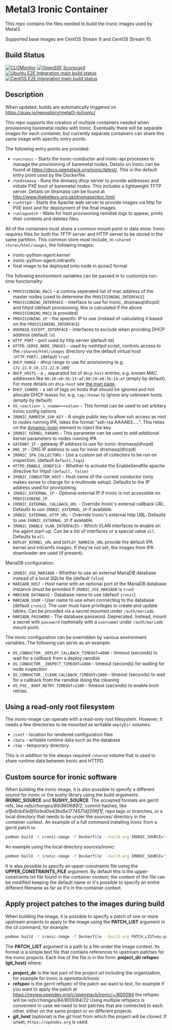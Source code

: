 # Metal3 Ironic Container

This repo contains the files needed to build the Ironic images used by Metal3.

Supported base images are CentOS Stream 9 and CentOS Stream 10.

## Build Status

[![CLOMonitor](https://img.shields.io/endpoint?url=https://clomonitor.io/api/projects/cncf/metal3-io/badge)](https://clomonitor.io/projects/cncf/metal3-io)
[![OpenSSF Scorecard](https://api.securityscorecards.dev/projects/github.com/metal3-io/ironic-image/badge)](https://securityscorecards.dev/viewer/?uri=github.com/metal3-io/ironic-image)
[![Ubuntu E2E Integration main build status](https://jenkins.nordix.org/buildStatus/icon?job=metal3-periodic-ubuntu-e2e-integration-test-main&subject=Ubuntu%20e2e%20integration%20main)](https://jenkins.nordix.org/view/Metal3%20Periodic/job/metal3-periodic-ubuntu-e2e-integration-test-main/)
[![CentOS E2E Integration main build status](https://jenkins.nordix.org/buildStatus/icon?job=metal3-periodic-centos-e2e-integration-test-main&subject=Centos%20e2e%20integration%20main)](https://jenkins.nordix.org/view/Metal3%20Periodic/job/metal3-periodic-centos-e2e-integration-test-main/)

## Description

When updated, builds are automatically triggered on
<https://quay.io/repository/metal3-io/ironic/>

This repo supports the creation of multiple containers needed when provisioning
baremetal nodes with Ironic. Eventually there will be separate images for each
container, but currently separate containers can share this same image with
specific entry points.

The following entry points are provided:

- `runironic` - Starts the ironic-conductor and ironic-api processes to manage
   the provisioning of baremetal nodes.  Details on Ironic can be found at
   <https://docs.openstack.org/ironic/latest/>.  This is the default entry point
   used by the Dockerfile.
- `rundnsmasq` - Runs the dnmasq dhcp server to provide addresses and initiate
   PXE boot of baremetal nodes.  This includes a lightweight TFTP server.
   Details on dnsmasq can be found at
   <http://www.thekelleys.org.uk/dnsmasq/doc.html>.
- `runhttpd` - Starts the Apache web server to provide images via http for PXE
   boot and for deployment of the final images.
- `runlogwatch` - Waits for host provisioning ramdisk logs to appear, prints
   their contents and deletes files.

All of the containers must share a common mount point or data store.  Ironic
requires files for both the TFTP server and HTTP server to be stored in the same
partition.  This common store must include, in `<shared store>/html/images`,
the following images:

- ironic-python-agent.kernel
- ironic-python-agent.initramfs
- final image to be deployed onto node in qcow2 format

The following environment variables can be passed in to customize run-time
functionality:

- `PROVISIONING_MACS` - a comma seperated list of mac address of the master
   nodes (used to determine the `PROVISIONING_INTERFACE`)
- `PROVISIONING_INTERFACE` - interface to use for ironic, dnsmasq(dhcpd) and
   httpd (default provisioning, this is calculated if the above
   `PROVISIONING_MACS` is provided)
- `PROVISIONING_IP` - the specific IP to use (instead of calculating it based on
  the `PROVISIONING_INTERFACE`)
- `DNSMASQ_EXCEPT_INTERFACE` - interfaces to exclude when providing DHCP address
  (default `lo`)
- `HTTP_PORT` - port used by http server (default `80`)
- `HTTPD_SERVE_NODE_IMAGES` - used by runhttpd script, controls access
   to the `/shared/html/images` directory via the default virtual host
   `(HTTP_PORT)`.  (default `true`)
- `DHCP_RANGE` - dhcp range to use for provisioning (e.g.
   `172.22.0.10,172.22.0.100`)
- `DHCP_HOSTS` - a `;` separated list of `dhcp-host` entries, e.g. known MAC
   addresses like `00:20:e0:3b:13:af;00:20:e0:3b:14:af` (empty by default). For
   more details on `dhcp-host` see
   [the man page](https://thekelleys.org.uk/dnsmasq/docs/dnsmasq-man.html).
- `DHCP_IGNORE` - a set of tags on hosts that should be ignored and not allocate
   DHCP leases for, e.g. `tag:!known` to ignore any unknown hosts (empty by
   default)
- `OS_<section>_\_<name>=<value>` - This format can be used to set arbitary
   Ironic config options
- `IRONIC_RAMDISK_SSH_KEY` - A single public key to allow ssh access as root to
   nodes running IPA, takes the format "ssh-rsa AAAAB3.....". This relies on the
   [dynamic-login](https://opendev.org/openstack/diskimage-builder/src/branch/master/diskimage_builder/elements/dynamic-login)
   element to inject the key.
- `IRONIC_KERNEL_PARAMS` - This parameter can be used to add additional kernel
   parameters to nodes running IPA
- `GATEWAY_IP` - gateway IP address to use for ironic dnsmasq(dhcpd)
- `DNS_IP` - DNS IP address to use for ironic dnsmasq(dhcpd)
- `IRONIC_IPA_COLLECTORS` - Use a custom set of collectors to be run on
   inspection. (default `default,logs`)
- `HTTPD_ENABLE_SENDFILE` - Whether to activate the EnableSendfile apache
   directive for httpd `(default, false)`
- `IRONIC_CONDUCTOR_HOST` - Host name of the current conductor (only makes
   sense to change for a multinode setup). Defaults to the IP address used
   for provisioning.
- `IRONIC_EXTERNAL_IP` - Optional external IP if Ironic is not accessible on
  `PROVISIONING_IP`.
- `IRONIC_EXTERNAL_CALLBACK_URL` - Override Ironic's external callback URL.
  Defaults to use `IRONIC_EXTERNAL_IP` if available.
- `IRONIC_EXTERNAL_HTTP_URL` - Override Ironic's external http URL. Defaults to
  use `IRONIC_EXTERNAL_IP` if available.
- `IRONIC_ENABLE_VLAN_INTERFACES` - Which VLAN interfaces to enable on the
  agent start-up. Can be a list of interfaces or a special value `all`.
  Defaults to `all`.
- `DEPLOY_KERNEL_URL` and `DEPLOY_RAMDISK_URL` provide the default IPA kernel
  and initramfs images. If they're not set, the images from IPA downloader are
  used (if present).

MariaDB configuration:

- `IRONIC_USE_MARIADB` - Whether to use an external MariaDB database instead of
  a local SQLite file (default `false`)
- `MARIADB_HOST` - Host name with an optional port of the MariaDB database
  instance (must be provided if `IRONIC_USE_MARIADB` is `true`)
- `MARIADB_DATABASE` - Database name to use (default `ironic`)
- `MARIADB_USER` - User name to use when connecting to the database (default
  `ironic`). The user must have privileges to create and update tables.
  Can be provided via a secret mounted under `/auth/mariadb`.
- `MARIADB_PASSWORD` - The database password.
   Deprecated. Instead, mount a secret with `password` (optionally with a
   `username`) under `/auth/mariadb` mount point.

The ironic configuration can be overridden by various environment variables.
The following can serve as an example:

- `OS_CONDUCTOR__DEPLOY_CALLBACK_TIMEOUT=4800` - timeout (seconds) to wait for
   a callback from a deploy ramdisk
- `OS_CONDUCTOR__INSPECT_TIMEOUT=1800` - timeout (seconds) for waiting for node
   inspection
- `OS_CONDUCTOR__CLEAN_CALLBACK_TIMEOUT=1800` - timeout (seconds) to wait for a
   callback from the ramdisk doing the cleaning
- `OS_PXE__BOOT_RETRY_TIMEOUT=1200` - timeout (seconds) to enable boot retries.

## Using a read-only root filesystem

The ironic-image can operate with a read-only root filesystem. However,
it needs a few directories to be mounted as writable `emptyDir` volumes:

- `/conf` - location for rendered configuration files
- `/data` - writable runtime data such as the database
- `/tmp` - temporary directory

This is in addition to the always required `/shared` volume that is used to
share runtime data between Ironic and HTTPD.

## Custom source for ironic software

When building the ironic image, it is also possible to specify a
different source for ironic or the sushy library using the build
arguments **IRONIC_SOURCE** and **SUSHY_SOURCE**.
The accepted formats are gerrit refs, like _refs/changes/89/860689/2_,
commit hashes, like _a1fe6cb41e6f0a1ed0a43ba5e17745714f206f1f_,
repo tags or branches, or a local directory that needs to be under the
sources/ directory in the container context.
An example of a full command installing ironic from a gerrit patch is:

```bash
podman build -t ironic-image -f Dockerfile --build-arg IRONIC_SOURCE="refs/changes/89/860689/2"
```

An example using the local directory _sources/ironic_:

```bash
podman build -t ironic-image -f Dockerfile --build-arg IRONIC_SOURCE="ironic"
```

It is also possible to specify an upper-constraints file using the
**UPPER_CONSTRAINTS_FILE** argument. By default this is the upper-constraints.txt
file found in the container context; the content of the file can be modified
keeping the default name or it's possible to specify an entire different
filename as far as it's in the container context.

## Apply project patches to the images during build

When building the image, it is possible to specify a patch of one or more
upstream projects to apply to the image using the **PATCH_LIST** argument in
the cli command, for example:

```bash
podman build -t ironic-image -f Dockerfile --build-arg PATCH_LIST=my-patch-list
```

The **PATCH_LIST** argument is a path to a file under the image context.
Its format is a simple text file that contains references to upstream patches
for the ironic projects.
Each line of the file is in the form:
    **project_dir refspec (git_host)**
where:

- **project_dir** is the last part of the project url including the
  organization, for example for ironic is _openstack/ironic_
- **refspec** is the gerrit refspec of the patch we want to test, for example if
  you want to apply the patch at
  <https://review.opendev.org/c/openstack/ironic/+/800084>
  the refspec will be _refs/changes/84/800084/22_
  Using multiple refspecs is convenient in case we need to test patches that
  are connected to each other, either on the same project or on different
  projects.
- **git_host** (optional) is the git host from which the project will be cloned.
  If unset, `https://opendev.org` is used.
